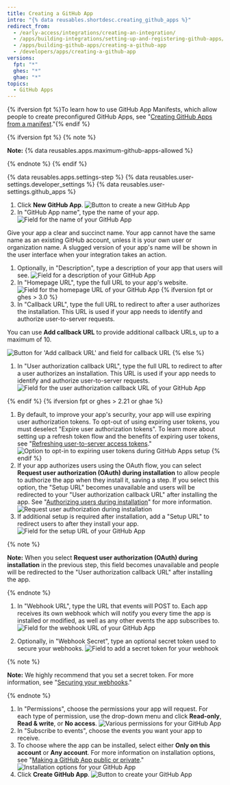 ```yaml
---
title: Creating a GitHub App
intro: "{% data reusables.shortdesc.creating_github_apps %}"
redirect_from:
  - /early-access/integrations/creating-an-integration/
  - /apps/building-integrations/setting-up-and-registering-github-apps/registering-github-apps/
  - /apps/building-github-apps/creating-a-github-app
  - /developers/apps/creating-a-github-app
versions:
  fpt: "*"
  ghes: "*"
  ghae: "*"
topics:
  - GitHub Apps
---
```


{% ifversion fpt %}To learn how to use GitHub App Manifests, which allow people to create preconfigured GitHub Apps, see "[Creating GitHub Apps from a manifest](/apps/building-github-apps/creating-github-apps-from-a-manifest/)."{% endif %}

{% ifversion fpt %}
{% note %}

**Note:** {% data reusables.apps.maximum-github-apps-allowed %}

{% endnote %}
{% endif %}

{% data reusables.apps.settings-step %}
{% data reusables.user-settings.developer_settings %}
{% data reusables.user-settings.github_apps %}

1. Click **New GitHub App**.
   ![Button to create a new GitHub App](/assets/images/github-apps/github_apps_new.png)
1. In "GitHub App name", type the name of your app.
   ![Field for the name of your GitHub App](/assets/images/github-apps/github_apps_app_name.png)

Give your app a clear and succinct name. Your app cannot have the same name as an existing GitHub account, unless it is your own user or organization name. A slugged version of your app's name will be shown in the user interface when your integration takes an action.

1. Optionally, in "Description", type a description of your app that users will see.
   ![Field for a description of your GitHub App](/assets/images/github-apps/github_apps_description.png)
1. In "Homepage URL", type the full URL to your app's website.
   ![Field for the homepage URL of your GitHub App](/assets/images/github-apps/github_apps_homepage_url.png)
   {% ifversion fpt or ghes > 3.0 %}
1. In "Callback URL", type the full URL to redirect to after a user authorizes the installation. This URL is used if your app needs to identify and authorize user-to-server requests.

You can use **Add callback URL** to provide additional callback URLs, up to a maximum of 10.

![Button for 'Add callback URL' and field for callback URL](/assets/images/github-apps/github_apps_callback_url_multiple.png)
{% else %}

1. In "User authorization callback URL", type the full URL to redirect to after a user authorizes an installation. This URL is used if your app needs to identify and authorize user-to-server requests.
   ![Field for the user authorization callback URL of your GitHub App](/assets/images/github-apps/github_apps_user_authorization.png)

{% endif %}
{% ifversion fpt or ghes > 2.21 or ghae %}

1. By default, to improve your app's security, your app will use expiring user authorization tokens. To opt-out of using expiring user tokens, you must deselect "Expire user authorization tokens". To learn more about setting up a refresh token flow and the benefits of expiring user tokens, see "[Refreshing user-to-server access tokens](/apps/building-github-apps/refreshing-user-to-server-access-tokens/)."
   ![Option to opt-in to expiring user tokens during GitHub Apps setup](/assets/images/github-apps/expire-user-tokens-selection.png)
   {% endif %}
1. If your app authorizes users using the OAuth flow, you can select **Request user authorization (OAuth) during installation** to allow people to authorize the app when they install it, saving a step. If you select this option, the "Setup URL" becomes unavailable and users will be redirected to your "User authorization callback URL" after installing the app. See "[Authorizing users during installation](/apps/installing-github-apps/#authorizing-users-during-installation)" for more information.
   ![Request user authorization during installation](/assets/images/github-apps/github_apps_request_auth_upon_install.png)
1. If additional setup is required after installation, add a "Setup URL" to redirect users to after they install your app.
   ![Field for the setup URL of your GitHub App ](/assets/images/github-apps/github_apps_setup_url.png)

{% note %}

**Note:** When you select **Request user authorization (OAuth) during installation** in the previous step, this field becomes unavailable and people will be redirected to the "User authorization callback URL" after installing the app.

{% endnote %}

1. In "Webhook URL", type the URL that events will POST to. Each app receives its own webhook which will notify you every time the app is installed or modified, as well as any other events the app subscribes to.
   ![Field for the webhook URL of your GitHub App](/assets/images/github-apps/github_apps_webhook_url.png)

1. Optionally, in "Webhook Secret", type an optional secret token used to secure your webhooks.
   ![Field to add a secret token for your webhook](/assets/images/github-apps/github_apps_webhook_secret.png)

{% note %}

**Note:** We highly recommend that you set a secret token. For more information, see "[Securing your webhooks](/webhooks/securing/)."

{% endnote %}

1. In "Permissions", choose the permissions your app will request. For each type of permission, use the drop-down menu and click **Read-only**, **Read & write**, or **No access**.
   ![Various permissions for your GitHub App](/assets/images/github-apps/github_apps_new_permissions_post2dot13.png)
1. In "Subscribe to events", choose the events you want your app to receive.
1. To choose where the app can be installed, select either **Only on this account** or **Any account**. For more information on installation options, see "[Making a GitHub App public or private](/apps/managing-github-apps/making-a-github-app-public-or-private/)."
   ![Installation options for your GitHub App](/assets/images/github-apps/github_apps_installation_options.png)
1. Click **Create GitHub App**.
   ![Button to create your GitHub App](/assets/images/github-apps/github_apps_create_github_app.png)
